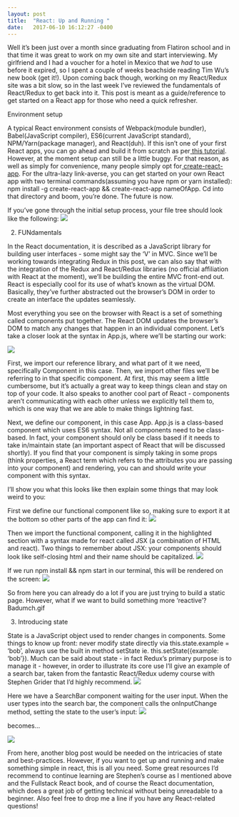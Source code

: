 ```yaml
---
layout: post
title:  "React: Up and Running "
date:   2017-06-10 16:12:27 -0400
---
```


 
Well it’s been just over a month since graduating from Flatiron school and in that time it was great to work on my own site and start interviewing. My girlfriend and I had a voucher for a hotel in Mexico that we *had* to use before it expired, so I spent a couple of weeks beachside reading Tim Wu’s new book (get it!). Upon coming back though, working on my React/Redux site was a bit slow, so in the last week I’ve reviewed the fundamentals of React/Redux to get back into it. This post is meant as a guide/reference to get started on a React app for those who need a quick refresher. 
 
Environment setup
 
A typical React environment consists of Webpack(module bundler), Babel(JavaScript compiler), ES6(current JavaScript standard), NPM/Yarn(package manager), and React(duh). If this isn’t one of your first React apps, you can go ahead and build it from scratch as per[ this tutorial](https://scotch.io/tutorials/setup-a-react-environment-using-webpack-and-babel). However, at the moment setup can still be a little buggy. For that reason, as well as simply for convenience, many people simply opt for[ create-react-app](https://github.com/facebookincubator/create-react-app). For the ultra-lazy link-averse, you can get started on your own React app with two terminal commands(assuming you have npm or yarn installed): npm install -g create-react-app && create-react-app nameOfApp. Cd into that directory and boom, you’re done. The future is now. 
 
If you’ve gone through the initial setup process, your file tree should look like the following:
![](http://imgur.com/OZ3KOkm.jpg)
 
2. FUNdamentals
 
In the React documentation, it is described as a JavaScript library for building user interfaces - some might say the ‘V’ in MVC. Since we’ll be working towards integrating Redux in this post, we can also say that with the integration of the Redux and React/Redux libraries (no official affiliation with React at the moment), we’ll be building the entire MVC front-end out. React is especially cool for its use of what’s known as the virtual DOM. Basically, they’ve further abstracted out the browser’s DOM in order to create an interface the updates seamlessly.
 
 Most everything you see on the browser with React is a set of something called components put together. The React DOM updates the browser’s DOM to match any changes that happen in an individual component. Let’s take a closer look at the syntax in App.js, where we’ll be starting our work: 
 
![](http://imgur.com/OZ3KOkm.jpg)
 
First, we import our reference library, and what part of it we need, specifically Component in this case. Then, we import other files we’ll be referring to in that specific component. At first, this may seem a little cumbersome, but it’s actually a great way to keep things clean and stay on top of your code. It also speaks to another cool part of React - components aren’t communicating with each other unless we explicitly tell them to, which is one way that we are able to make things lightning fast. 
 
Next, we define our component, in this case App. App.js is a class-based component which uses ES6 syntax. Not all components need to be class-based. In fact, your component should only be class based if it needs to take in/maintain state (an important aspect of React that will be discussed shortly). If you find that your component is simply taking in some props (think properties, a React term which refers to the attributes you are passing into your component) and rendering, you can and should write your component with this syntax.
 
I’ll show you what this looks like then explain some things that may look weird to you: 
 
First we define our functional component like so, making sure to export it at the bottom so other parts of the app can find it: 
![](http://imgur.com/W98AQ29.jpg)
 
 
Then we import the functional component, calling it in the highlighted section with a syntax made for react called JSX (a combination of HTML and react). Two things to remember about JSX: your components should look like self-closing html and their name should be capitalized. 
![](http://imgur.com/8FrMzMb.jpg)
 
If we run npm install && npm start in our terminal, this will be rendered on the screen: 
![](http://imgur.com/pSEA5Pd.jpg)

 
So from here you can already do a lot if you are just trying to build a static page. However, what if we want to build something more ‘reactive’?
Badumch.gif
 
3. Introducing state
 
State is a JavaScript object used to render changes in components. Some things to know up front: never modify state directly via this.state.example = ‘bob’, always use the built in method setState ie. this.setState({example: ‘bob’}). Much can be said about state - in fact Redux’s primary purpose is to manage it - however, in order to illustrate its core use I’ll give an example of a search bar, taken from the fantastic React/Redux udemy course with Stephen Grider that I’d highly recommend. 
![](http://imgur.com/cYKxCwn.jpg)
 
Here we have a SearchBar component waiting for the user input. When the user types into the search bar, the component calls the onInputChange method, setting the state to the user’s input: 
![](http://imgur.com/A0ahUp2.jpg)

becomes...

![](http://imgur.com/CuJ8qiC.jpg)

From here, another blog post would be needed on the intricacies of state and best-practices. However, if you want to get up and running and make something simple in react, this is all you need. Some great resources I’d recommend to continue learning are Stephen’s course as I mentioned above and the Fullstack React book, and of course the React documentation, which does a great job of getting technical without being unreadable to a beginner. Also feel free to drop me a line if you have any React-related questions! 

